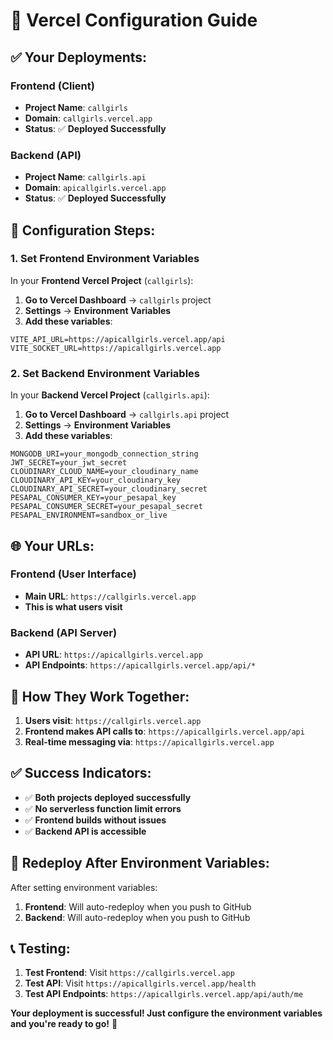 # 🚀 Vercel Configuration Guide

## **✅ Your Deployments:**

### **Frontend (Client)**

- **Project Name**: `callgirls`
- **Domain**: `callgirls.vercel.app`
- **Status**: ✅ **Deployed Successfully**

### **Backend (API)**

- **Project Name**: `callgirls.api`
- **Domain**: `apicallgirls.vercel.app`
- **Status**: ✅ **Deployed Successfully**

## **🔧 Configuration Steps:**

### **1. Set Frontend Environment Variables**

In your **Frontend Vercel Project** (`callgirls`):

1. **Go to Vercel Dashboard** → `callgirls` project
2. **Settings** → **Environment Variables**
3. **Add these variables**:

```
VITE_API_URL=https://apicallgirls.vercel.app/api
VITE_SOCKET_URL=https://apicallgirls.vercel.app
```

### **2. Set Backend Environment Variables**

In your **Backend Vercel Project** (`callgirls.api`):

1. **Go to Vercel Dashboard** → `callgirls.api` project
2. **Settings** → **Environment Variables**
3. **Add these variables**:

```
MONGODB_URI=your_mongodb_connection_string
JWT_SECRET=your_jwt_secret
CLOUDINARY_CLOUD_NAME=your_cloudinary_name
CLOUDINARY_API_KEY=your_cloudinary_key
CLOUDINARY_API_SECRET=your_cloudinary_secret
PESAPAL_CONSUMER_KEY=your_pesapal_key
PESAPAL_CONSUMER_SECRET=your_pesapal_secret
PESAPAL_ENVIRONMENT=sandbox_or_live
```

## **🌐 Your URLs:**

### **Frontend (User Interface)**

- **Main URL**: `https://callgirls.vercel.app`
- **This is what users visit**

### **Backend (API Server)**

- **API URL**: `https://apicallgirls.vercel.app`
- **API Endpoints**: `https://apicallgirls.vercel.app/api/*`

## **🎯 How They Work Together:**

1. **Users visit**: `https://callgirls.vercel.app`
2. **Frontend makes API calls to**: `https://apicallgirls.vercel.app/api`
3. **Real-time messaging via**: `https://apicallgirls.vercel.app`

## **✅ Success Indicators:**

- ✅ **Both projects deployed successfully**
- ✅ **No serverless function limit errors**
- ✅ **Frontend builds without issues**
- ✅ **Backend API is accessible**

## **🔧 Redeploy After Environment Variables:**

After setting environment variables:

1. **Frontend**: Will auto-redeploy when you push to GitHub
2. **Backend**: Will auto-redeploy when you push to GitHub

## **📞 Testing:**

1. **Test Frontend**: Visit `https://callgirls.vercel.app`
2. **Test API**: Visit `https://apicallgirls.vercel.app/health`
3. **Test API Endpoints**: `https://apicallgirls.vercel.app/api/auth/me`

**Your deployment is successful! Just configure the environment variables and you're ready to go!** 🎉
